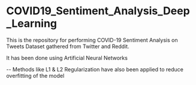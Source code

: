 # COVID19_Sentiment_Analysis_Deep_Learning
This is the repository  for performing COVID-19 Sentiment Analysis on Tweets Dataset gathered from Twitter and Reddit.

It has been done using Artificial Neural Networks

-- Methods like L1 & L2 Regularization have also been applied to reduce overfitting of the model


